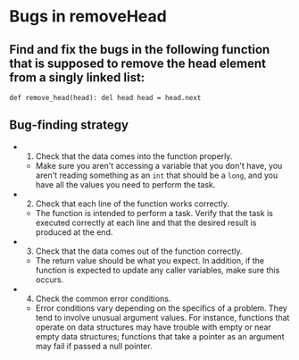 # Bugs in removeHead

## Find and fix the bugs in the following function that is supposed to remove the head element from a singly linked list:

`def remove_head(head):
	del head
	head = head.next`

## Bug-finding strategy
* 1. Check that the data comes into the function properly.
  * Make sure you aren't accessing a variable that you don't have, you aren't reading something as an `int` that should be a `long`, and you have all the values you need to perform the task.
* 2. Check that each line of the function works correctly.
  * The function is intended to perform a task. Verify that the task is executed correctly at each line and that the desired result is produced at the end.
* 3. Check that the data comes out of the function correctly.
  * The return value should be what you expect. In addition, if the function is expected to update any caller variables, make sure this occurs.
* 4. Check the common error conditions.
  * Error conditions vary depending on the specifics of a problem. They tend to involve unusual argument values. For instance, functions that operate on data structures may have trouble with empty or near empty data structures; functions that take a pointer as an argument may fail if passed a null pointer.
